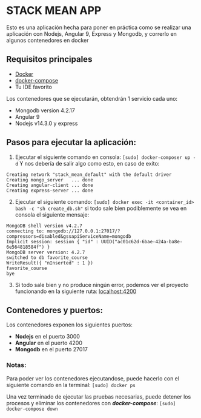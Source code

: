 # STACK MEAN APP
Esto es una aplicación hecha para poner en práctica como se realizar una aplicación con Nodejs, Angular 9, Express y Mongodb, y correrlo en algunos contenedores en docker

## Requisitos principales
 - [Docker](https://hub.docker.com/search?q=&type=edition&offering=community)
 - [docker-compose](https://docs.docker.com/compose/install/)
 - Tu IDE favorito

Los contenedores que se ejecutarán, obtendrán 1 servicio cada uno:
- Mongodb version 4.2.17
- Angular 9
- Nodejs v14.3.0 y express

## Pasos para ejecutar la aplicación:
1. Ejecutar el siguiente comando en consola:
`[sudo] docker-composer up -d`
Y nos debería de salir algo como esto, en caso de exito:
```
Creating network "stack_mean_default" with the default driver
Creating mongo_server   ... done
Creating angular-client ... done
Creating express-server ... done
```
2. Ejecutar el siguiente comando:
`[sudo] docker exec -it <container_id> bash -c "sh create_db.sh"`
si todo sale bien podiblemente se vea en consola el siguiente mensaje:
```
MongoDB shell version v4.2.7
connecting to: mongodb://127.0.0.1:27017/?compressors=disabled&gssapiServiceName=mongodb
Implicit session: session { "id" : UUID("ac01c62d-6bae-424a-ba8e-6e564818584f") }
MongoDB server version: 4.2.7
switched to db favorite_course
WriteResult({ "nInserted" : 1 })
favorite_course
bye
```
3. Si todo sale bien y no produce ningún error, podemos ver el proyecto funcionando en la siguiente ruta: 
[localhost:4200](http://localhost:4200)

## Contenedores y puertos:
Los contenedores exponen los siguientes puertos:
- __Nodejs__ en el puerto 3000
- __Angular__ en el puerto 4200
- __Mongodb__ en el puerto 27017

### Notas:
Para poder ver los contenedores ejecutandose, puede hacerlo con el siguiente comando en la terminal:
`[sudo] docker ps`

Una vez terminado de ejecutar las pruebas necesarias, puede detener los procesos y eliminar los contenedores con __*docker-compose*__:
`[sudo] docker-compose down`
